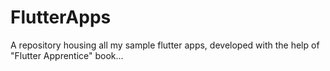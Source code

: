 # FlutterApps
A repository housing all my sample flutter apps, developed with the help of "Flutter Apprentice" book...